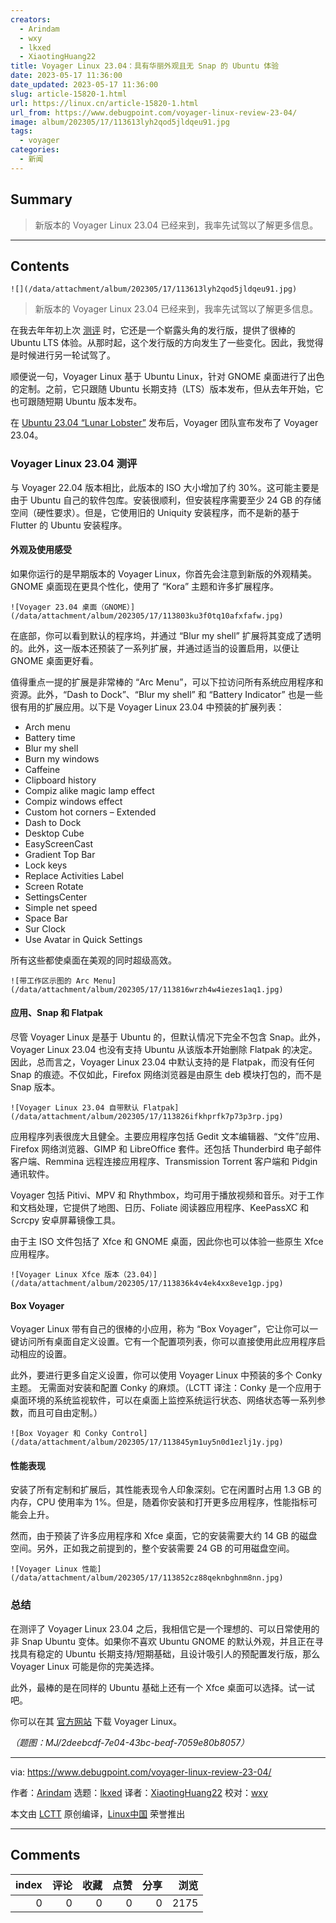 ```yaml
---
creators:
  - Arindam
  - wxy
  - lkxed
  - XiaotingHuang22
title: Voyager Linux 23.04：具有华丽外观且无 Snap 的 Ubuntu 体验
date: 2023-05-17 11:36:00
date_updated: 2023-05-17 11:36:00
slug: article-15820-1.html
url: https://linux.cn/article-15820-1.html
url_from: https://www.debugpoint.com/voyager-linux-review-23-04/
image: album/202305/17/113613lyh2qod5jldqeu91.jpg
tags:
  - voyager
categories:
  - 新闻
---
```


## Summary

> 新版本的 Voyager Linux 23.04 已经来到，我率先试驾以了解更多信息。

***

<!-- more -->

## Contents

`![](/data/attachment/album/202305/17/113613lyh2qod5jldqeu91.jpg)`

> 
> 新版本的 Voyager Linux 23.04 已经来到，我率先试驾以了解更多信息。
> 
> 
> 

在我去年年初上次 [测评](https://www.debugpoint.com/voyager-live-linux-review-2022/) 时，它还是一个崭露头角的发行版，提供了很棒的 Ubuntu LTS 体验。从那时起，这个发行版的方向发生了一些变化。因此，我觉得是时候进行另一轮试驾了。

顺便说一句，Voyager Linux 基于 Ubuntu Linux，针对 GNOME 桌面进行了出色的定制。之前，它只跟随 Ubuntu 长期支持（LTS）版本发布，但从去年开始，它也可跟随短期 Ubuntu 版本发布。

在 [Ubuntu 23.04 “Lunar Lobster”](https://www.debugpoint.com/ubuntu-23-04-features/) 发布后，Voyager 团队宣布发布了 Voyager 23.04。

### Voyager Linux 23.04 测评

与 Voyager 22.04 版本相比，此版本的 ISO 大小增加了约 30%。这可能主要是由于 Ubuntu 自己的软件包库。安装很顺利，但安装程序需要至少 24 GB 的存储空间（硬性要求）。但是，它使用旧的 Uniquity 安装程序，而不是新的基于 Flutter 的 Ubuntu 安装程序。

#### 外观及使用感受

如果你运行的是早期版本的 Voyager Linux，你首先会注意到新版的外观精美。GNOME 桌面现在更具个性化，使用了 “Kora” 主题和许多扩展程序。

`![Voyager 23.04 桌面（GNOME）](/data/attachment/album/202305/17/113803ku3f0tq10afxfafw.jpg)`

在底部，你可以看到默认的程序坞，并通过 “Blur my shell” 扩展将其变成了透明的。此外，这一版本还预装了一系列扩展，并通过适当的设置启用，以便让 GNOME 桌面更好看。

值得重点一提的扩展是非常棒的 “Arc Menu”，可以下拉访问所有系统应用程序和资源。此外，“Dash to Dock”、“Blur my shell” 和 “Battery Indicator” 也是一些很有用的扩展应用。以下是 Voyager Linux 23.04 中预装的扩展列表：

* Arch menu
* Battery time
* Blur my shell
* Burn my windows
* Caffeine
* Clipboard history
* Compiz alike magic lamp effect
* Compiz windows effect
* Custom hot corners – Extended
* Dash to Dock
* Desktop Cube
* EasyScreenCast
* Gradient Top Bar
* Lock keys
* Replace Activities Label
* Screen Rotate
* SettingsCenter
* Simple net speed
* Space Bar
* Sur Clock
* Use Avatar in Quick Settings

所有这些都使桌面在美观的同时超级高效。

`![带工作区示图的 Arc Menu](/data/attachment/album/202305/17/113816wrzh4w4iezes1aq1.jpg)`

#### 应用、Snap 和 Flatpak

尽管 Voyager Linux 是基于 Ubuntu 的，但默认情况下完全不包含 Snap。此外，Voyager Linux 23.04 也没有支持 Ubuntu 从该版本开始删除 Flatpak 的决定。因此，总而言之，Voyager Linux 23.04 中默认支持的是 Flatpak，而没有任何 Snap 的痕迹。不仅如此，Firefox 网络浏览器是由原生 deb 模块打包的，而不是 Snap 版本。

`![Voyager Linux 23.04 自带默认 Flatpak](/data/attachment/album/202305/17/113826ifkhprfk7p73p3rp.jpg)`

应用程序列表很庞大且健全。主要应用程序包括 Gedit 文本编辑器、“文件”应用、Firefox 网络浏览器、GIMP 和 LibreOffice 套件。还包括 Thunderbird 电子邮件客户端、Remmina 远程连接应用程序、Transmission Torrent 客户端和 Pidgin 通讯软件。

Voyager 包括 Pitivi、MPV 和 Rhythmbox，均可用于播放视频和音乐。对于工作和文档处理，它提供了地图、日历、Foliate 阅读器应用程序、KeePassXC 和 Scrcpy 安卓屏幕镜像工具。

由于主 ISO 文件包括了 Xfce 和 GNOME 桌面，因此你也可以体验一些原生 Xfce 应用程序。

`![Voyager Linux Xfce 版本（23.04）](/data/attachment/album/202305/17/113836k4v4ek4xx8eve1gp.jpg)`

#### Box Voyager

Voyager Linux 带有自己的很棒的小应用，称为 “Box Voyager”，它让你可以一键访问所有桌面自定义设置。它有一个配置项列表，你可以直接使用此应用程序启动相应的设置。

此外，要进行更多自定义设置，你可以使用 Voyager Linux 中预装的多个 Conky 主题。 无需面对安装和配置 Conky 的麻烦。（LCTT 译注：Conky 是一个应用于桌面环境的系统监视软件，可以在桌面上监控系统运行状态、网络状态等一系列参数，而且可自由定制。）

`![Box Voyager 和 Conky Control](/data/attachment/album/202305/17/113845ym1uy5n0d1ezlj1y.jpg)`

#### 性能表现

安装了所有定制和扩展后，其性能表现令人印象深刻。它在闲置时占用 1.3 GB 的内存，CPU 使用率为 1%。但是，随着你安装和打开更多应用程序，性能指标可能会上升。

然而，由于预装了许多应用程序和 Xfce 桌面，它的安装需要大约 14 GB 的磁盘空间。另外，正如我之前提到的，整个安装需要 24 GB 的可用磁盘空间。

`![Voyager Linux 性能](/data/attachment/album/202305/17/113852cz88qeknbghnm8nn.jpg)`

### 总结

在测评了 Voyager Linux 23.04 之后，我相信它是一个理想的、可以日常使用的非 Snap Ubuntu 变体。如果你不喜欢 Ubuntu GNOME 的默认外观，并且正在寻找具有稳定的 Ubuntu 长期支持/短期基础，且设计吸引人的预配置发行版，那么 Voyager Linux 可能是你的完美选择。

此外，最棒的是在同样的 Ubuntu 基础上还有一个 Xfce 桌面可以选择。试一试吧。

你可以在其 [官方网站](https://voyagerlive.org/) 下载 Voyager Linux。

*（题图：MJ/2deebcdf-7e04-43bc-beaf-7059e80b8057）*

---

via: <https://www.debugpoint.com/voyager-linux-review-23-04/>

作者：[Arindam](https://www.debugpoint.com/author/admin1/) 选题：[lkxed](https://github.com/lkxed/) 译者：[XiaotingHuang22](https://github.com/XiaotingHuang22) 校对：[wxy](https://github.com/wxy)

本文由 [LCTT](https://github.com/LCTT/TranslateProject) 原创编译，[Linux中国](https://linux.cn/) 荣誉推出

***

## Comments


|   index |   评论 |   收藏 |   点赞 |   分享 |   浏览 |
|--------:|-------:|-------:|-------:|-------:|-------:|
|       0 |      0 |      0 |      0 |      0 |   2175 |
